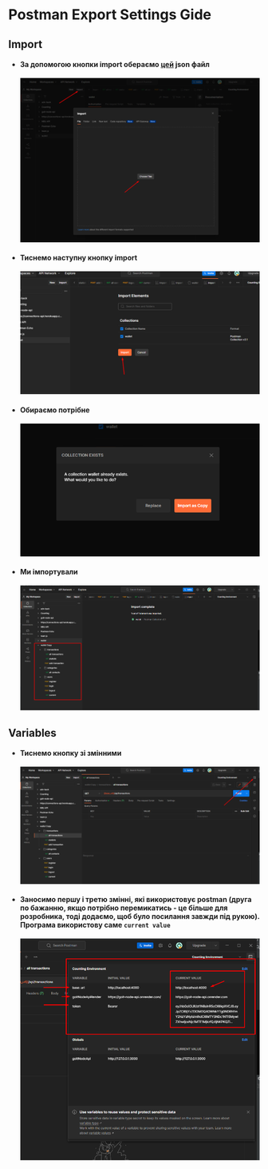 # Postman Export Settings Gide

## Import

- #### За допомогою кнопки import обераємо [цей](./assets/postman/wallet.postman_collection.json) json файл
  <img src="./assets/postman/Screenshot_1.png" alt="screen">
- #### Тиснемо наступну кнопку import
  <img src="./assets/postman/Screenshot_2.png" alt="screen">
- #### Обираємо потрібне
  <img src="./assets/postman/Screenshot_3.png" alt="screen">
- #### Ми імпортували
  <img src="./assets/postman/Screenshot_4.png" alt="screen">

## Variables

- #### Тиснемо кнопку зі змінними
  <img src="./assets/postman/Screenshot_5.png" alt="screen">
- #### Заносимо першу і третю змінні, які використовує postman (друга по бажанню, якщо потрібно перемикатись - це більше для розробника, тоді додаємо, щоб було посилання завжди під рукою). Програма використову саме `current value`
  <img src="./assets/postman/Screenshot_6.png" alt="screen">
